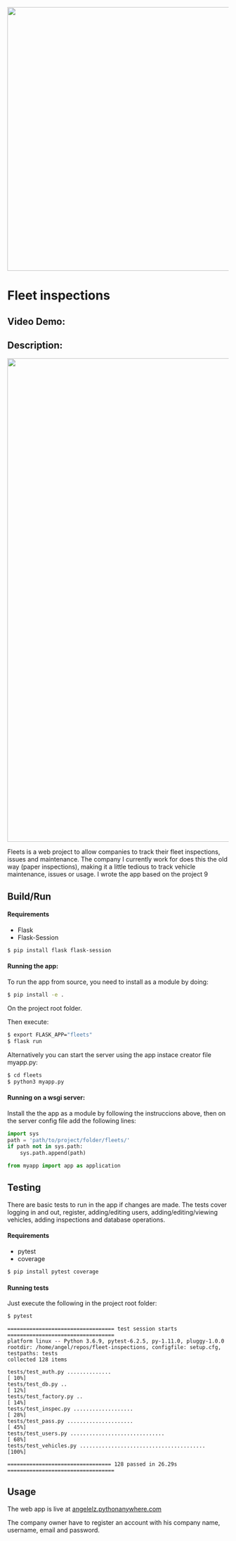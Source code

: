 <p align="center">
    <img width="600" src="https://drive.google.com/uc?id=1K0psj5n-OoLHwowFkd0qegfuYNSB5XOV">
</p>

# Fleet inspections

## Video Demo:  <URL HERE>
## Description:
<img width="1100" src="https://drive.google.com/uc?id=1AxUYx21lKeD5LH0rLQsQws7OMgyqCPTH">

Fleets is a web project to allow companies to track their fleet inspections, issues and maintenance.
The company I currently work for does this the old way (paper inspections), making it a little tedious to track vehicle maintenance, issues or usage.
I wrote the app based on the project 9 

## Build/Run

#### Requirements

- Flask
- Flask-Session

```bash
$ pip install flask flask-session
```

#### Running the app:

To run the app from source, you need to install as a module by doing:
```bash
$ pip install -e .
```

On the project root folder.

Then execute:
```bash
$ export FLASK_APP="fleets"
$ flask run
```
Alternatively you can start the server using the app instace creator file myapp.py:
```bash
$ cd fleets
$ python3 myapp.py
```

#### Running on a wsgi server:

Install the the app as a module by following the instruccions above,
then on the server config file add the following lines:
```python
import sys
path = 'path/to/project/folder/fleets/'
if path not in sys.path:
    sys.path.append(path)

from myapp import app as application
```

## Testing

There are basic tests to run in the app if changes are made.
The tests cover logging in and out, register, adding/editing users, adding/editing/viewing vehicles, adding inspections and database operations.

#### Requirements

- pytest
- coverage
```bash
$ pip install pytest coverage
```

#### Running tests

Just execute the following in the project root folder:
```bash
$ pytest
```
```
================================== test session starts ==================================
platform linux -- Python 3.6.9, pytest-6.2.5, py-1.11.0, pluggy-1.0.0
rootdir: /home/angel/repos/fleet-inspections, configfile: setup.cfg, testpaths: tests
collected 128 items                                                                     

tests/test_auth.py ..............                                                 [ 10%]
tests/test_db.py ..                                                               [ 12%]
tests/test_factory.py ..                                                          [ 14%]
tests/test_inspec.py ...................                                          [ 28%]
tests/test_pass.py .....................                                          [ 45%]
tests/test_users.py ..............................                                [ 68%]
tests/test_vehicles.py ........................................                   [100%]

================================= 128 passed in 26.29s ==================================
```

## Usage

The web app is live at [angelelz.pythonanywhere.com](https://angelelz.pythonanywhere.com/)

The company owner have to register an account with his company name, username, email and password.